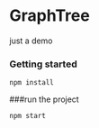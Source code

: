 # GraphTree
just a demo

### Getting started

```
npm install
```
###run the project

```
npm start
```

